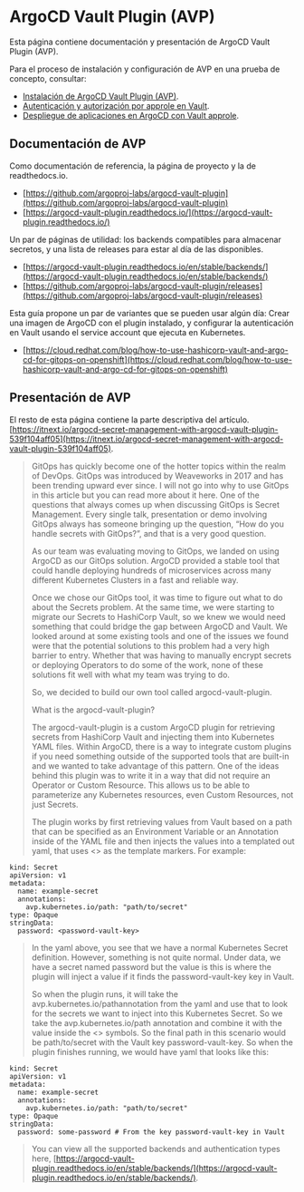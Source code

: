 # ArgoCD Vault Plugin (AVP)

Esta página contiene documentación y presentación de ArgoCD Vault Plugin (AVP).

Para el proceso de instalación y configuración de AVP en una prueba de concepto, consultar:

- [Instalación de ArgoCD Vault Plugin (AVP)](21-avp-install.md).
- [Autenticación y autorización por approle en Vault](22-avp-vault-approle.md).
- [Despliegue de aplicaciones en ArgoCD con Vault approle](23-avp-argocd-approle.md).

## Documentación de AVP

Como documentación de referencia, la página de proyecto y la de readthedocs.io. 
- [https://github.com/argoproj-labs/argocd-vault-plugin](https://github.com/argoproj-labs/argocd-vault-plugin)
- [https://argocd-vault-plugin.readthedocs.io/](https://argocd-vault-plugin.readthedocs.io/)

Un par de páginas de utilidad: los backends compatibles para almacenar secretos, y una lista de releases para estar al día de las disponibles.
- [https://argocd-vault-plugin.readthedocs.io/en/stable/backends/](https://argocd-vault-plugin.readthedocs.io/en/stable/backends/)
- [https://github.com/argoproj-labs/argocd-vault-plugin/releases](https://github.com/argoproj-labs/argocd-vault-plugin/releases)

Esta guía propone un par de variantes que se pueden usar algún día: Crear una imagen de ArgoCD con el plugin instalado, y configurar la autenticación en Vault usando el service account que ejecuta en Kubernetes.
- [https://cloud.redhat.com/blog/how-to-use-hashicorp-vault-and-argo-cd-for-gitops-on-openshift](https://cloud.redhat.com/blog/how-to-use-hashicorp-vault-and-argo-cd-for-gitops-on-openshift)

## Presentación de AVP

El resto de esta página contiene la parte descriptiva del artículo.
 [https://itnext.io/argocd-secret-management-with-argocd-vault-plugin-539f104aff05](https://itnext.io/argocd-secret-management-with-argocd-vault-plugin-539f104aff05).

>GitOps has quickly become one of the hotter topics within the realm of DevOps. GitOps was introduced by Weaveworks in 2017 and has been trending upward ever since. I will not go into why to use GitOps in this article but you can read more about it here. One of the questions that always comes up when discussing GitOps is Secret Management. Every single talk, presentation or demo involving GitOps always has someone bringing up the question, “How do you handle secrets with GitOps?”, and that is a very good question.
>
>As our team was evaluating moving to GitOps, we landed on using ArgoCD as our GitOps solution. ArgoCD provided a stable tool that could handle deploying hundreds of microservices across many different Kubernetes Clusters in a fast and reliable way.
>
>Once we chose our GitOps tool, it was time to figure out what to do about the Secrets problem. At the same time, we were starting to migrate our Secrets to HashiCorp Vault, so we knew we would need something that could bridge the gap between ArgoCD and Vault. We looked around at some existing tools and one of the issues we found were that the potential solutions to this problem had a very high barrier to entry. Whether that was having to manually encrypt secrets or deploying Operators to do some of the work, none of these solutions fit well with what my team was trying to do.
>
>So, we decided to build our own tool called argocd-vault-plugin.
>
>What is the argocd-vault-plugin?
>
>The argocd-vault-plugin is a custom ArgoCD plugin for retrieving secrets from HashiCorp Vault and injecting them into Kubernetes YAML files. Within ArgoCD, there is a way to integrate custom plugins if you need something outside of the supported tools that are built-in and we wanted to take advantage of this pattern. One of the ideas behind this plugin was to write it in a way that did not require an Operator or Custom Resource. This allows us to be able to parameterize any Kubernetes resources, even Custom Resources, not just Secrets.
>
>The plugin works by first retrieving values from Vault based on a path that can be specified as an Environment Variable or an Annotation inside of the YAML file and then injects the values into a templated out yaml, that uses <> as the template markers. For example:
```
kind: Secret
apiVersion: v1
metadata:
  name: example-secret
  annotations:
    avp.kubernetes.io/path: "path/to/secret"
type: Opaque
stringData:
  password: <password-vault-key>
```
>In the yaml above, you see that we have a normal Kubernetes Secret definition. However, something is not quite normal. Under data, we have a secret named password but the value is <password-vault-key> this is where the plugin will inject a value if it finds the password-vault-key key in Vault.
>
>So when the plugin runs, it will take the avp.kubernetes.io/pathannotation from the yaml and use that to look for the secrets we want to inject into this Kubernetes Secret. So we take the avp.kubernetes.io/path annotation and combine it with the value inside the <> symbols. So the final path in this scenario would be path/to/secret with the Vault key password-vault-key. So when the plugin finishes running, we would have yaml that looks like this:

```
kind: Secret
apiVersion: v1
metadata:
  name: example-secret
  annotations:
    avp.kubernetes.io/path: "path/to/secret"
type: Opaque
stringData:
  password: some-password # From the key password-vault-key in Vault
```
>You can view all the supported backends and authentication types here, [https://argocd-vault-plugin.readthedocs.io/en/stable/backends/](https://argocd-vault-plugin.readthedocs.io/en/stable/backends/).